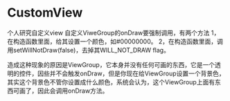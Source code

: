 # CustomView
个人研究自定义view
自定义ViweGroup的onDraw要强制调用，有两个方法
1，在构造函数里面，给其设置一个颜色，如#00000000。
2，在构造函数里面，调用setWillNotDraw(false)，去掉其WILL_NOT_DRAW flag。


造成这种现象的原因是ViewGroup，它本身并没有任何可画的东西，它是一个透明的控件，因些并不会触发onDraw，但是你现在给ViewGroup设置一个背景色，其实这个背景色不管你设置成什么颜色，系统会认为，这个ViewGroup上面有东西可画了，因此会调用onDraw方法。 

